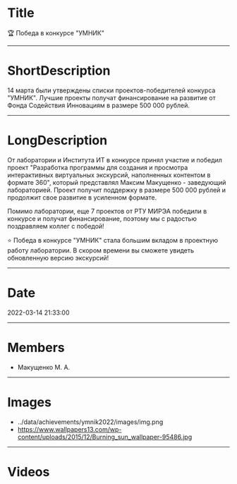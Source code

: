# Title

🏆 Победа в конкурсе "УМНИК"

---

# ShortDescription

14 марта были утверждены списки проектов-победителей конкурса "УМНИК". Лучшие проекты получат финансирование на развитие от Фонда Содействия Инновациям в размере 500 000 рублей.

---

# LongDescription

От лаборатории и Института ИТ в конкурсе принял участие и победил проект "Разработка программы для создания и просмотра интерактивных виртуальных экскурсий, наполненных контентом в формате 360", который представлял Максим Макущенко - заведующий лабораторией. Проект получит поддержку в размере 500 000 рублей и продолжит свое развитие в усиленном формате.

Помимо лаборатории, еще 7 проектов от РТУ МИРЭА победили в конкурсе и получат финансирование, поэтому мы с радостью поздравляем коллег с победой!

⭐ Победа в конкурсе "УМНИК" стала большим вкладом в проектную работу лаборатории. В скором времени вы сможете увидеть обновленную версию экскурсий!

---

# Date

2022-03-14 21:33:00

---

# Members

- Макущенко М. А.

---

# Images

- ../data/achievements/ymnik2022/images/img.png
- https://www.wallpapers13.com/wp-content/uploads/2015/12/Burning_sun_wallpaper-95486.jpg

---

# Videos
